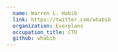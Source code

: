 ```yaml
---
  name: Warren L. Habib
  link: https://twitter.com/whabib
  organization: Everplans
  occupation_title: CTO
  github: whabib
---
```

